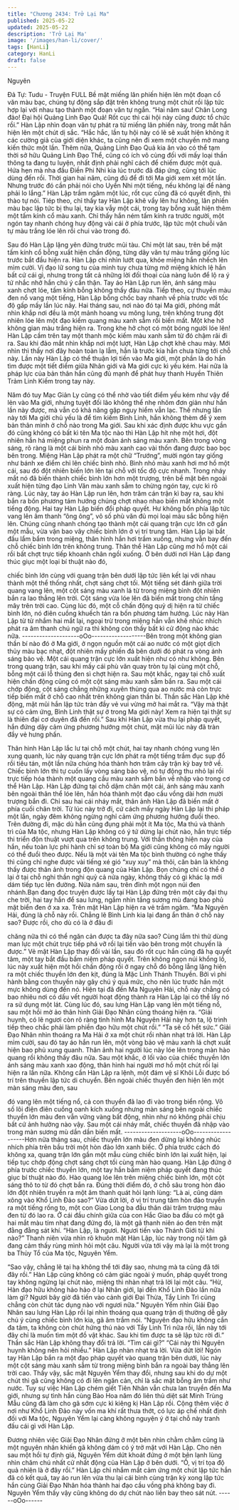 ```yaml
---
title: "Chương 2434: Trở Lại Ma"
published: 2025-05-22
updated: 2025-05-22
description: 'Trở Lại Ma'
image: '/images/han-li/cover/'
tags: [HanLi]
category: HanLi
draft: false
---
```


Nguyên

Đả Tự: Tudu - Truyện FULL
Bề mặt miếng lân phiến hiện lên một đoạn cổ văn màu bạc, chúng
tự động sắp đặt trên không trung một chút rồi lập tức hợp lại với
nhau tạo thành một đoạn văn tự ngắn.
“Hai năm sau! Chân Long đảo! Đại hội Quảng Linh Đạo Quả! Rốt
cục thì cái hội này cũng được tổ chức rồi.” Hàn Lập nhìn đoạn
văn tự phát ra từ miếng lân phiến này, trong mắt hắn hiện lên một
chút dị sắc.
“Hắc hắc, lần tụ hội này có lẽ sẽ xuất hiện không ít các cường giả
của giới diện khác, ta cũng nên đi xem một chuyến mở mang kiến
thức một lần. Thêm nữa, Quảng Linh Đạo Quả kia ăn vào có thể
tạm thời sở hữu Quảng Linh Đạo Thể, cũng có ích vô cùng đối
với mấy loại thần thông ta đang tu luyện, nhất định phải nghĩ cách
để chiếm được một quả. Hứa hẹn mà nha đầu Điền Phi Nhi kia
lúc trước đã đáp ứng, cũng tới lúc dùng đến rồi. Thời gian hai
năm, cũng đủ để đi tới Ma giới xem xét một lần. Nhưng trước đó
cần phải nói cho Uyển Nhi một tiếng, nếu không lại để nàng phải
lo lắng.” Hàn Lập trầm ngâm một lúc, rốt cục cũng đã có quyết
định, thì thào tự nói.
Tiép theo, chỉ thấy tay Hàn Lập khẽ vẩy lên hư không, lân phiến
màu bạc lập tức bị thu lại, tay kia vẫy một cái, trong tay bỗng xuất
hiện thêm một tấm kính cổ màu xanh.
Chỉ thấy hắn ném tấm kính ra trước người, một ngón tay nhanh
chóng huy động vài cái ở phía trước, lập tức một chuỗi văn tự
màu trắng lóe lên rồi chui vào trong đó.

Sau đó Hàn Lập lặng yên đứng trước mũi tàu.
Chỉ một lát sau, trên bề mặt tấm kính cổ bỗng xuất hiện chấn
động, từng dãy văn tự màu trắng giống lúc trước bắt đầu hiện ra.
Hàn Lập chỉ nhìn lướt qua, khóe miệng hắn nhếch lên mỉm cười.
Vị đạo lữ song tu của mình tuy chưa từng mở miệng khích lệ hắn
bất cứ cái gì, nhưng trong tất cả những lời đối thoại của nàng
luôn để lộ ra ý tứ nhắc nhở hắn chú ý cẩn thận.
Tay áo Hàn Lập run lên, ánh sáng màu xanh chợt lóe, tấm kính
bỗng không thấy đâu nữa.
Tiếp theo, cự thuyền màu đen nổ vang một tiếng, Hàn Lập bỗng
chốc bay nhanh về phía trước với tốc độ gấp mấy lần lúc nãy.
Hai tháng sau, nơi nào đó tại Ma giới, phóng mắt nhìn khắp nơi
đều là một mảnh hoang vu mông lung, trên không trung đột nhiên
lóe lên một đạo kiếm quang màu xanh sẫm rồi biến mất. Một khe
hở không gian màu trắng hiện ra.
Trong khe hở chọt có một bóng người lóe lên!
Hàn Lập cầm trên tay một thanh mộc kiếm màu xanh sẫm từ đó
chậm rãi đi ra.
Sau khi đảo mắt nhìn khắp nơi một lượt, Hàn Lập chợt khẽ chau
mày.
Mới nhìn thì thấy nơi đây hoàn toàn lạ lẫm, hẳn là trước kia hắn
chưa từng tới chỗ này.
Lần này Hàn Lập có thể thuận lợi tiến vào Ma giới, một phần là do
hắn tìm được một tiết điểm giữa Nhân giới và Ma giới cực kì yếu
kém.
Hai nữa là pháp lực của bản thân hắn cũng đủ mạnh để phát huy
thanh Huyền Thiên Trảm Linh Kiếm trong tay này.

Năm đó tuy Mạc Giản Ly cũng có thể nhờ vào tiết điểm yếu kém
như vậy để lẻn vào Ma giới, nhưng tuyệt đối lão không thể nhẹ
nhõm đơn giản như hắn lần này được, mà vẫn có khả năng gặp
nguy hiểm vẫn lạc.
Thế nhưng lần này tới Ma giới chủ yếu là để tìm kiếm Bình Linh,
hắn không thèm để ý xem bản thân mình ở chỗ nào trong Ma giới.
Sau khi xác định được khu vực gần đó cũng không có bất kì tên
Ma tộc nào thì Hàn Lập hít nhẹ một hơi, đột nhiên hắn há miệng
phun ra một đoàn ánh sáng màu xanh.
Bên trong vòng sáng, rõ ràng là một cái bình nhỏ màu xanh cao
vài thốn đang được bao bọc bên trong.
Miệng Hàn Lập phát ra một chữ “Trướng”, mười ngón tay giống
như bánh xe điểm chỉ lên chiếc bình nhỏ.
Bình nhỏ màu xanh hơi mơ hồ một cái, sau đó đột nhiên biến lớn
lên tại chỗ với tốc độ cực nhanh. Trong nháy mắt nó đã biến
thành chiếc bình lớn hơn một trượng, trên bề mặt bên ngoài xuất
hiện từng đạo Linh Văn màu xanh sẫm to chừng ngón tay, cực kì
rõ ràng.
Lúc này, tay áo Hàn Lập run lên, hơn trăm cán trận kì bay ra, sau
khi bắn ra bốn phương tám hướng chúng chợt nhao nhao biến
mất không một tiếng động.
Hai tay Hàn Lập biến đổi pháp quyết.
Hư không bốn phía lập tức vang lên âm thanh “ông ông”, vô số
phù văn đủ mọi loại màu sắc bỗng hiện lên. Chúng cũng nhanh
chóng tạo thành một cái quang trận cực lớn cỡ gần một mẫu, vừa
vặn bao vây chiếc bình lớn ở vị trí trung tâm.
Hàn Lập lại bắt đầu lẩm bẩm trong miệng, thân hình hắn hơi trầm
xuống, nhưng vẫn bay đến chỗ chiếc bình lớn trên không trung.
Thân thể Hàn Lập cũng mơ hồ một cái rồi bất chợt trực tiếp
khoanh chân ngồi xuống.
Ở bên dưới nơi Hàn Lập đang thúc giục một loại bí thuật nào đó,

chiếc bình lớn cùng với quang trận bên dưới lập tức liên kết lại
với nhau thành một thể thống nhất, chợt sáng chợt tối. Một tiếng
sét đánh giữa trời quang vang lên, một cột sáng màu xanh lá từ
trong miệng bình đột nhiên bắn ra lao thẳng lên trời. Cột sáng vừa
lóe lên đã biến mất trong chín tầng mây trên trời cao.
Cùng lúc đó, một cỗ chấn động quỷ dị hiện ra từ chiếc bình lớn,
nó điên cuồng khuếch tán ra bốn phương tám hướng.
Lúc này Hàn Lập từ từ nhắm hai mắt lại, ngoại trừ trong miệng
hắn vẫn khẽ nhúc nhích phát ra âm thanh chú ngữ ra thì không
còn thấy bất kì cử động nào khác nữa.
--------------------oOo-------------------Bên trong một không gian thần bí nào đó ở Ma giới, ở ngọn
nguồn một cái ao nước có một giọt dịch thủy màu bạc nhạt, đột
nhiên mấy phiến đá bên dưới đó phát ra vòng ánh sáng bảo vệ.
Một cái quang trận cực lớn xuất hiện như có như không.
Bên trong quang trận, sau khi mấy cái phù văn quay tròn tụ lại
cùng một chỗ, bỗng một cái lỗ thủng đen sì chợt hiện ra.
Sau một khắc, ngay tại chỗ xuất hiện chấn động cũng có một cột
sáng màu xanh sẫm bắn ra.
Sau một cái chớp động, cột sáng chẳng những xuyên thủng qua
ao nước mà còn trực tiếp biến mất ở chỗ cao nhất trên không
gian thần bí.
Thần sắc Hàn Lập khẽ động, mặt mũi hắn lập tức tràn đầy vẻ vui
vừng mở hai mắt ra.
“Vậy mà thật sự có cảm ứng, Bình Linh thật sự ở trong Ma giới
này! Xem ra hiện tại thật sự là thiên đại cơ duyên đã đến rồi.”
Sau khi Hàn Lập vừa thu lại pháp quyết, hắn đứng dậy cảm ứng
phương hướng một chút, mặt mũi lúc này đã tràn đầy vẻ hưng
phấn.

Thân hình Hàn Lập lắc lư tại chỗ một chút, hai tay nhanh chóng
vung lên xung quanh, lúc này quang trận cực lớn phát ra một
tiếng trầm đục sụp đổ rồi tiêu tán, một lần nữa chúng hóa thành
hơn trăm cây trận kỳ bay trở về.
Chiếc bình lớn thì tự cuốn lấy vòng sáng bảo vệ, nó tự động thu
nhỏ lại rồi trực tiếp hóa thành một quang cầu màu xanh sẫm bắn
về nhập vào trong cơ thể Hàn Lập.
Hàn Lập đứng tại chỗ dậm chân một cái, ánh sáng màu xanh bên
ngoài thân thể lóe lên, hắn hóa thành một đạo cầu vồng dài hơn
mười trượng bắn đi. Chỉ sau hai cái nháy mắt, thân ảnh Hàn Lập
đã biến mất ở phía cuối chân trời.
Từ lúc này trở đi, cứ cách mấy ngày Hàn Lập lại thi pháp một lần,
ngày đêm không ngừng nghỉ cảm ứng phương hướng đuổi theo.
Trên đường đi, mặc dù hắn cũng đụng phải một ít Ma tộc, Ma thú
và thành trì của Ma tộc, nhưng Hàn Lập không có ý tứ dừng lại
chút nào, hắn trực tiếp thi triển độn thuật vượt qua trên không
trung.
Với thần thông hiện nay của hắn, nếu toàn lực phi hành chỉ sợ
toàn bộ Ma giới cũng không có mấy người có thể đuổi theo được.
Nếu là một vài tên Ma tộc bình thường có nghe thấy thì cũng chỉ
nghe được vài tiếng xé gió “xuy xuy” mà thôi, căn bản là không
thấy được thân ảnh trong độn quang của Hàn Lập. Bọn chúng chỉ
có thể ở lại ở tại chỗ nghi thần nghi quỷ cả nửa ngày, không thấy
có gì khác lạ mới dám tiếp tục lên đường.
Nửa năm sau, trên đỉnh một ngọn núi đen nhánh.Bạn đang đọc
truyện được lấy tại
Hàn Lập đứng trên một cây đại thụ che trời, hai tay hắn để sau
lưng, ngắm nhìn tầng sương mù đang bao phủ mặt biển đen ở xa
xa. Trên mặt Hàn Lập hiện ra vẻ trầm ngâm.
“Ma Nguyên Hải, đúng là chỗ này rồi. Chẳng lẽ Bình Linh kia lại
đang ẩn thân ở chỗ này sao? Được rồi, cho dù có là ở đâu đi

chăng nữa thì có thể ngăn cản được ta đây nữa sao? Cùng lắm
thì thử dùng man lực một chút trực tiếp phá vỡ rồi lại tiến vào bên
trong một chuyến là được.”
Vẻ mặt Hàn Lập thay đổi vài lần, sau đó rốt cục hắn cũng đã hạ
quyết tâm, một tay bắt đầu bấm niệm pháp quyết.
Trên không ngọn núi khổng lồ, lúc này xuất hiện một hồi chấn
động rồi ở ngay chỗ đó bỗng lẳng lặng hiện ra một chiếc thuyền
lớn đen kịt, đúng là Mặc Linh Thánh Thuyền.
Bởi vì phi hành bằng con thuyền này gây chú ý quá mức, cho nên
lúc trước hắn một mực không dùng đến nó. Hiện tại đã đến Ma
Nguyên Hải, chỗ này chẳng có bao nhiêu nơi có dấu vết người
hoạt động thành ra Hàn Lập lại có thể lấy nó ra sử dụng một lát.
Cùng lúc đó, sau lưng Hàn Lập vang lên một tiếng nổ, sau một
hồi mờ ảo thân hình Giải Đạo Nhân cũng thoáng hiện ra.
“Giải huynh, có lẽ ngươi còn rõ ràng tình hình Ma Nguyên Hải này
hơn ta, lộ trình tiếp theo chắc phải làm phiền đạo hữu một chút
rồi.”
“Ta sẽ cố hết sức.” Giải Đạo Nhân nhìn thoáng ra Ma Hải ở xa
một chút rồi nhàn nhạt trả lời.
Hàn Lập mỉm cười, sau đó tay áo hắn run lên, một vòng bảo vệ
màu xanh lá chợt xuất hiện bao phủ xung quanh.
Thân ảnh hai người lúc này lóe lên trong màn hào quang rồi
không thấy đâu nữa.
Sau một khắc, ở lối vào của chiếc thuyền lớn ánh sáng màu xanh
xao động, thân hình hai người mơ hồ một chút rồi lại hiện ra lần
nữa.
Không cần Hàn Lập ra lệnh, một đám vệ sĩ Khôi Lỗi được bố trí
trên thuyền lập tức di chuyển.
Bên ngoài chiếc thuyền đen hiện lên một màn sáng màu đen, sau

đó vang lên một tiếng nổ, cả con thuyền đã lao đi vào trong biển
rộng.
Vô số lôi điện điên cuồng oanh kích xuống nhưng màn sáng bên
ngoài chiếc thuyền lớn màu đen vẫn vững vàng bất động, nhìn
như nó không phải chịu bất cứ ảnh hưởng nào vậy. Sau một cái
nháy mắt, chiếc thuyền đã nhập vào trong màn sương mù dần
dần biến mất.
--------------------oOo-------------------Hơn nửa tháng sau, chiếc thuyền lớn màu đen dừng lại không
nhúc nhích phía trên bầu trời một hòn đảo lớn xanh biếc.
Ở phía trước cách đó không xa, quang trận lớn gần một mẫu
cùng chiếc bình lớn lại xuất hiện, lại tiếp tục chớp động chợt sáng
chợt tối cùng màn hào quang.
Hàn Lập đứng ở phía trước chiếc thuyền lớn, một tay hắn bấm
niệm pháp quyết đang thúc giục bí thuật nào đó.
Hào quang lóe lên trên miệng chiếc bình lớn, một cột sáng thô to
từ đó chợt bắn ra. Đúng thời điểm đó, ở chỗ sâu trong hòn đảo
lớn đột nhiên truyền ra một âm thanh quát hỏi lạnh lùng: “Là ai,
cũng dám xông vào Khổ Linh Đảo sao?”
Vừa dứt lời, ở vị trí trung tâm hòn đảo truyền ra một tiếng rống to,
một con Giao Long ba đầu thân dài trăm trượng màu đen từ đó
lao ra.
Ở cái đầu chính giữa của con Hắc Giao ba đầu có một gã hai mắt
màu tím nhạt đang đứng đó, là một gã thanh niên áo đen trên mặt
đằng đằng sát khí.
“Hàn Lập, là ngươi. Ngươi tiến vào Thánh Giới từ khi nào?”
Thanh niên vừa nhìn rõ khuôn mặt Hàn Lập, lúc này trong nội tâm
gã đang cảm thấy rùng mình hỏi một câu.
Người vừa tới vậy mà lại là một trong ba Thủy Tổ của Ma tộc,
Nguyên Yểm.

“Sao vậy, chẳng lẽ tại hạ không thể tới đây sao, nhưng mà ta
cũng đã tới đây rồi.” Hàn Lập cũng không có cảm giác ngoài ý
muốn, pháp quyết trong tay không ngừng lại chút nào, miệng thì
nhàn nhạt trả lời lại một câu.
“Hừ, Hàn đạo hữu không hảo hảo ở lại Nhân giới, lại đến Khổ
Linh Đảo lần nữa làm gì? Ngươi bây giờ đã tiến vào cảnh giới Đại
Thừa, Tẩy Linh Trì cũng chẳng còn chút tác dụng nào với ngươi
nữa.” Nguyên Yểm nhìn Giải Đạo Nhân sau lưng Hàn Lập rồi lại
nhìn thoáng qua quang trận dị thường dễ gây chú ý cùng chiếc
bình lớn kia, gã âm trầm nói.
“Nguyên đạo hữu không cần đa tâm, ta không còn chút hứng thú
nào với Tẩy Linh Trì nữa rồi, lần này tới đây chỉ là muốn tìm một
đồ vật khác. Sau khi tìm được ta sẽ lập tức rời đi.” Thần sắc Hàn
Lập không thay đổi trả lời.
“Tìm cái gì?”
“Cái này thì Nguyên huynh không nên hỏi nhiều.” Hàn Lập nhàn
nhạt trả lời.
Vừa dứt lời! Ngón tay Hàn Lập bắn ra một đạo pháp quyết vào
quang trận bên dưới, lúc này một cột sáng màu xanh sẫm từ
trong miệng bình bắn ra ngoài bay thẳng lên trời cao.
Thấy vậy, sắc mặt Nguyên Yểm thay đổi, nhưng sau khi do dự
một chút thì gã cũng không có đi lên ngăn cản, chỉ là sắc mặt
bỗng âm trầm như nước.
Tuy sự việc Hàn Lập chém giết Tiên Nhân vẫn chưa lan truyền
đến Ma giới, nhưng sự tình hắn cùng Bảo Hoa năm đó liên thủ
diệt sát Minh Trùng Mẫu cũng đã làm cho gã sớm cực kì kiêng kị
Hàn Lập rồi.
Cộng thêm việc ở nơi như Khổ Linh Đảo này vốn ma khí rất thưa
thớt, có lực áp chế nhất định đối với Ma tộc, Nguyên Yểm lại càng
không nguyện ý ở tại chỗ này tranh đấu cái gì với Hàn Lập.

Đương nhiên việc Giải Đạo Nhân đứng ở một bên nhìn chằm
chằm cũng là một nguyên nhân khiến gã không dám có ý trở mặt
với Hàn Lập.
Cho nên sau một hồi tự định giá, Nguyên Yểm dứt khoát đứng ở
một bên lạnh lùng nhìn chăm chú nhất cử nhất động của Hàn Lập
ở bên dưới.
“Ồ, vị trí tọa độ quả nhiên là ở đây rồi.”
Hàn Lập chỉ nhắm mắt cảm ứng một chút lập tức hắn đã có kết
quả, tay áo run lên vừa thu lại cái bình cùng trận kỳ xong lập tức
hắn cùng Giải Đạo Nhân hóa thành hai đạo cầu vồng phá không
bay đi.
Nguyên Yểm thấy vậy cũng không do dự chút nào liền bay theo
sát nút.
------oOo------
